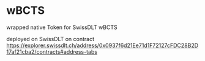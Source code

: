 # wBCTS
wrapped native Token for SwissDLT wBCTS

deployed on SwissDLT on contract https://explorer.swissdlt.ch/address/0x0937f6d21Ee71d1F72127cFDC28B2D17af21cba2/contracts#address-tabs
